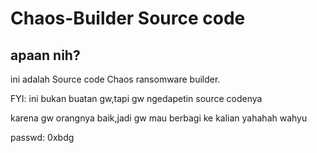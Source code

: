# Chaos-Builder Source code

## apaan nih?

ini adalah Source code Chaos ransomware builder.

FYI: ini bukan buatan gw,tapi gw ngedapetin source codenya

karena gw orangnya baik,jadi gw mau berbagi ke kalian yahahah wahyu

passwd: 0xbdg
